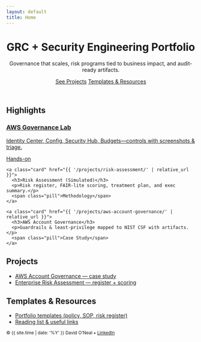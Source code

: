 ```yaml
---
layout: default
title: Home
---
```


<header class="hero">
  <div class="hero__inner">
    <h1>GRC + Security Engineering Portfolio</h1>
    <p class="lead">Governance that scales, risk programs tied to business impact, and audit-ready artifacts.</p>
    <div class="cta-row">
      <!-- Scrolls to the Projects section on this page (no reload) -->
      <a class="btn btn-primary" href="#projects">See Projects</a>
      <!-- Opens the Templates page -->
      <a class="btn btn-ghost" href="{{ '/portfolio-templates/' | relative_url }}">Templates & Resources</a>
    </div>
  </div>
</header>

<section id="highlights" class="section">
  <h2>Highlights</h2>
  <div class="card-grid">
    <a class="card" href="{{ '/labs/aws-account-governance/' | relative_url }}">
      <h3>AWS Governance Lab</h3>
      <p>Identity Center, Config, Security Hub, Budgets—controls with screenshots & triage.</p>
      <span class="pill">Hands-on</span>
    </a>

    <a class="card" href="{{ '/projects/risk-assessment/' | relative_url }}">
      <h3>Risk Assessment (Simulated)</h3>
      <p>Risk register, FAIR-lite scoring, treatment plan, and exec summary.</p>
      <span class="pill">Methodology</span>
    </a>

    <a class="card" href="{{ '/projects/aws-account-governance/' | relative_url }}">
      <h3>AWS Account Governance</h3>
      <p>Guardrails & least-privilege mapped to NIST CSF with artifacts.</p>
      <span class="pill">Case Study</span>
    </a>
  </div>
</section>

<section id="projects" class="section">
  <h2>Projects</h2>
  <ul class="arrow-list arrow-list--cyan">
    <li><a href="{{ '/projects/aws-account-governance/' | relative_url }}">AWS Account Governance — case study</a></li>
    <li><a href="{{ '/projects/risk-assessment/' | relative_url }}">Enterprise Risk Assessment — register + scoring</a></li>
  </ul>
</section>

<section id="templates" class="section">
  <h2>Templates & Resources</h2>
  <ul class="arrow-list arrow-list--magenta">
    <li><a href="{{ '/portfolio-templates/' | relative_url }}">Portfolio templates (policy, SOP, risk register)</a></li>
    <li><a href="{{ '/resources/' | relative_url }}">Reading list & useful links</a></li>
  </ul>
</section>

<footer class="site-foot">
  <small>© {{ site.time | date: '%Y' }} David O’Neal • <a href="https://www.linkedin.com/in/david-oneal/" target="_blank" rel="noopener">LinkedIn</a></small>
</footer>
